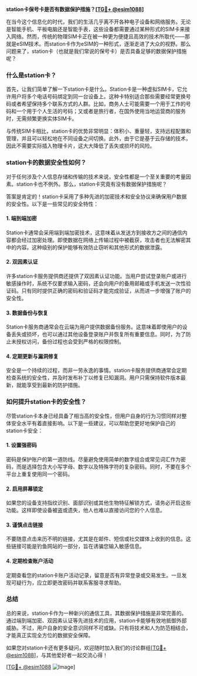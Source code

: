 **station卡保号卡是否有数据保护措施？[[TG💪+ @esim1088](https://t.me/s/esim1088)]**

在当今这个信息化的时代，我们的生活几乎离不开各种电子设备和网络服务。无论是智能手机、平板电脑还是智能手表，这些设备都需要通过某种形式的SIM卡来接入网络。然而，传统的物理SIM卡正在被一种更为便捷且高效的技术所取代——那就是eSIM技术。而station卡作为eSIM的一种形式，逐渐走进了大众的视野。那么问题来了，station卡（也就是我们常说的保号卡）是否具备足够的数据保护措施呢？

### 什么是station卡？

首先，让我们简单了解一下station卡是什么。Station卡是一种虚拟SIM卡，它允许用户将多个电话号码绑定到同一台设备上。这种卡特别适合那些需要经常更换号码或者希望保持多个联系方式的人群。比如，商务人士可能需要一个用于工作的号码和一个用于个人生活的号码；又或者是旅行者，在国外使用当地运营商的服务时，无需频繁更换实体SIM卡。

与传统SIM卡相比，station卡的优势非常明显：体积小、重量轻，支持远程配置和管理，并且可以轻松地在不同设备之间切换。此外，由于它是基于云存储的技术，因此不需要实际插入物理卡片，这大大降低了丢失或损坏的风险。

### station卡的数据安全性如何？

对于任何涉及个人信息存储和传输的技术来说，安全性都是一个至关重要的考量因素。station卡也不例外。那么，station卡究竟有没有数据保护措施呢？

答案是肯定的！station卡采用了多种先进的加密技术和安全协议来确保用户数据的安全性。以下是一些常见的安全特性：

#### 1. **端到端加密**
   Station卡通常会采用端到端加密技术，这意味着从发送方到接收方之间的通信内容都会经过加密处理。即使数据在网络上传输过程中被截获，攻击者也无法解密其中的内容。这种级别的保护能够有效防止窃听和其他形式的数据泄露。

#### 2. **双因素认证**
   许多station卡服务提供商还提供了双因素认证功能。当用户尝试登录账户或进行敏感操作时，系统不仅要求输入密码，还会向用户的备用邮箱或手机发送一次性验证码。只有同时提供正确的密码和验证码才能完成验证，从而进一步增强了账户的安全性。

#### 3. **数据备份与恢复**
   Station卡服务商通常会在云端为用户提供数据备份服务。这意味着即使用户的设备丢失或损坏，也可以通过其他设备登录账户并恢复所有重要信息。同时，为了防止未授权访问，备份过程也会受到严格的权限控制。

#### 4. **定期更新与漏洞修复**
   安全是一个持续的过程，而非一劳永逸的事情。station卡服务提供商通常会定期检查系统的安全性，并及时发布补丁以修复已知漏洞。用户只需保持软件版本最新，就能享受到最新的防护措施。

### 如何提升station卡的安全性？

尽管station卡本身已经具备了相当高的安全性，但用户自身的行为习惯同样对整体安全水平有着直接影响。以下是一些建议，可以帮助您更好地保护自己的station卡安全：

#### 1. **设置强密码**
   密码是保护账户的第一道防线。尽量避免使用简单的数字组合或常见词汇作为密码，而是选择包含大小写字母、数字以及特殊字符的复杂密码。同时，不要在多个平台上重复使用同一个密码。

#### 2. **启用屏幕锁定**
   如果您的设备支持指纹识别、面部识别或其他生物特征解锁方式，请务必开启这些功能。这样即使设备被盗或遗失，他人也难以直接访问您的个人信息。

#### 3. **谨慎点击链接**
   不要随意点击来历不明的链接，尤其是在邮件、短信或社交媒体上收到的信息。这些链接可能是钓鱼网站的一部分，旨在诱骗您输入敏感信息。

#### 4. **定期检查账户活动**
   定期查看您的station卡账户活动记录，留意是否有异常登录或交易发生。一旦发现可疑行为，应立即更改密码并联系客服寻求帮助。

### 总结

总的来说，station卡作为一种新兴的通信工具，其数据保护措施是非常完善的。通过端到端加密、双因素认证等先进技术的应用，station卡能够有效地抵御外部威胁。不过，用户自身的安全意识同样不可或缺。只有将技术和人为防范相结合，才能真正实现全方位的数据安全保障。

如果您对station卡还有更多疑问，欢迎随时加入我们的讨论群组[[TG💪+ @esim1088](https://t.me/s/esim1088)]，与其他爱好者一起交流心得！

[[TG💪+ @esim1088](https://t.me/s/esim1088) ![Image](https://i.postimg.cc/4NQfJmqS/Snipaste-2025-05-13-00-14-12.png)]